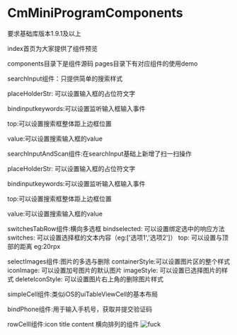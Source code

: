 # CmMiniProgramComponents
要求基础库版本1.9.1及以上

index首页为大家提供了组件预览

components目录下是组件源码
pages目录下有对应组件的使用demo

searchInput组件：只提供简单的搜索样式 

placeHolderStr: 可以设置输入框的占位符文字

bindinputkeywords:可以设置监听输入框输入事件

top:可以设置搜索框整体距上边框位置

value:可以设置搜索输入框的value



searchInputAndScan组件:在searchInput基础上新增了扫一扫操作

placeHolderStr: 可以设置输入框的占位符文字

bindinputkeywords:可以设置监听输入框输入事件

top:可以设置搜索框整体距上边框位置

value:可以设置搜索输入框的value


switchesTabRow组件:横向多选框
bindselected: 可以设置绑定选中的响应方法
switches: 可以设置选择框的文本内容（eg:['选项1','选项2']）
top: 可以设置与顶部的距离 eg:20rpx

selectImages组件:图片的多选与删除
containerStyle:可以设置图片区的整个样式
iconImage: 可以设置加号图片的默认图片
imageStyle: 可以设置已选择图片的样式
deleteIconStyle: 可以设置图片右上角的删除图片样式

simpleCell组件:类似iOS的uiTableViewCell的基本布局

bindPhone组件:用于输入手机号，获取并提交验证码

rowCelll组件:icon title content 横向排列的组件
![fuck](https://github.com/whoareyou0401/CmMiniProgramComponents/raw/master/components/images/icon/map.png)